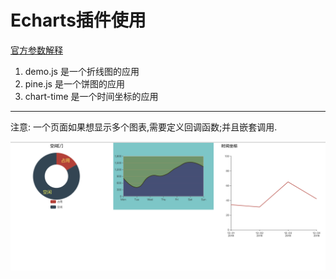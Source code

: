 # Echarts插件使用
[官方参数解释](http://www.echartsjs.com/option.html#title)
1. demo.js 是一个折线图的应用
2. pine.js 是一个饼图的应用
3. chart-time 是一个时间坐标的应用
----
注意: 一个页面如果想显示多个图表,需要定义回调函数;并且嵌套调用.

![picture](./images/echarts.png)

